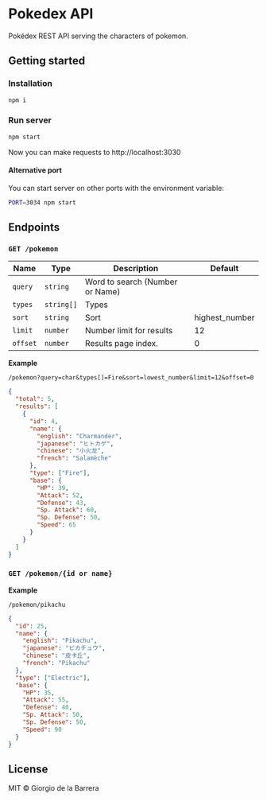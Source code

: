 # Pokedex API

Pokédex REST API serving the characters of pokemon.

## Getting started

### Installation

```sh
npm i
```

### Run server

```sh
npm start
```

Now you can make requests to http://localhost:3030

#### Alternative port

You can start server on other ports with the environment variable:

```sh
PORT=3034 npm start
```


## Endpoints

### `GET /pokemon`


| Name     | Type       | Description                     | Default        |
| -------- | ---------- | ------------------------------- | -------------- |
| `query`  | `string`   | Word to search (Number or Name) |                |
| `types`  | `string[]` | Types                           |                |
| `sort`   | `string`   | Sort                            | highest_number | a_z | z_a) | lowest_number |
| `limit`  | `number`   | Number limit for results        | 12             |
| `offset` | `number`   | Results page index.             | 0              |

**Example**

`/pokemon?query=char&types[]=Fire&sort=lowest_number&limit=12&offset=0`

```json
{
  "total": 5,
  "results": [
    {
      "id": 4,
      "name": {
        "english": "Charmander",
        "japanese": "ヒトカゲ",
        "chinese": "小火龙",
        "french": "Salamèche"
      },
      "type": ["Fire"],
      "base": {
        "HP": 39,
        "Attack": 52,
        "Defense": 43,
        "Sp. Attack": 60,
        "Sp. Defense": 50,
        "Speed": 65
      }
    }
  ]
}
```

### `GET /pokemon/{id or name}`

**Example**

`/pokemon/pikachu`

```json
{
  "id": 25,
  "name": {
    "english": "Pikachu",
    "japanese": "ピカチュウ",
    "chinese": "皮卡丘",
    "french": "Pikachu"
  },
  "type": ["Electric"],
  "base": {
    "HP": 35,
    "Attack": 55,
    "Defense": 40,
    "Sp. Attack": 50,
    "Sp. Defense": 50,
    "Speed": 90
  }
}
```

## License

MIT © Giorgio de la Barrera
